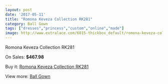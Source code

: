 ```yaml
---
layout: post
date: '2017-05-11'
title: "Romona Keveza Collection RK281"
category: Ball Gown
tags: ["dresses","princess","custom","online","made"]
image: http://www.extralace.com/6015-thickbox_default/romona-keveza-collection-rk281.jpg
---
```

Romona Keveza Collection RK281

On Sales: **$467.98**
<a href="https://www.extralace.com/ball-gown/2862-romona-keveza-collection-rk281.html"><amp-img layout="responsive" width="600" height="600" src="//www.extralace.com/6015-thickbox_default/romona-keveza-collection-rk281.jpg" alt="Romona Keveza Collection RK281 0" /></a>
<a href="https://www.extralace.com/ball-gown/2862-romona-keveza-collection-rk281.html"><amp-img layout="responsive" width="600" height="600" src="//www.extralace.com/6016-thickbox_default/romona-keveza-collection-rk281.jpg" alt="Romona Keveza Collection RK281 1" /></a>

Buy it: [Romona Keveza Collection RK281](https://www.extralace.com/ball-gown/2862-romona-keveza-collection-rk281.html "Romona Keveza Collection RK281")

View more: [Ball Gown](https://www.extralace.com/3-ball-gown "Ball Gown")